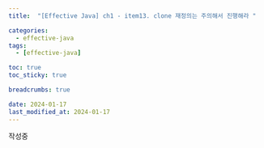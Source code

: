 ```yaml
---
title:  "[Effective Java] ch1 - item13. clone 재정의는 주의해서 진행해라 "

categories:
  - effective-java
tags:
  - [effective-java]

toc: true
toc_sticky: true

breadcrumbs: true

date: 2024-01-17
last_modified_at: 2024-01-17
---
```


작성중
